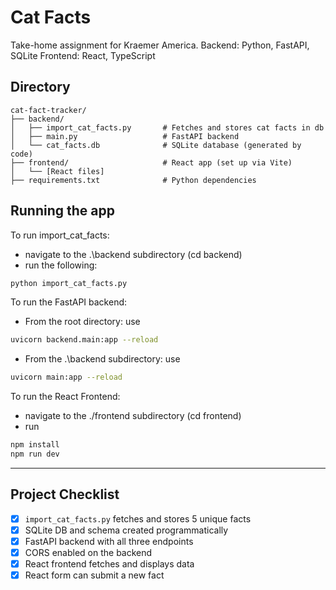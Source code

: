 # Cat Facts

Take-home assignment for Kraemer America.
Backend: Python, FastAPI, SQLite
Frontend: React, TypeScript

## Directory

```
cat-fact-tracker/
├── backend/
│   ├── import_cat_facts.py       # Fetches and stores cat facts in db
│   ├── main.py                   # FastAPI backend
│   └── cat_facts.db              # SQLite database (generated by code)
├── frontend/                     # React app (set up via Vite)
│   └── [React files]
├── requirements.txt              # Python dependencies
```

## Running the app
To run import_cat_facts:
- navigate to the .\backend subdirectory (cd backend)
- run the following:
```bash
python import_cat_facts.py
```

To run the FastAPI backend:
- From the root directory: use 
```bash
uvicorn backend.main:app --reload
```
- From the .\backend subdirectory: use 
```bash
uvicorn main:app --reload
```

To run the React Frontend:
- navigate to the ./frontend subdirectory (cd frontend)
- run 
```bash
npm install
npm run dev
```

---

## Project Checklist

- [x] `import_cat_facts.py` fetches and stores 5 unique facts
- [x] SQLite DB and schema created programmatically
- [x] FastAPI backend with all three endpoints
- [x] CORS enabled on the backend
- [x] React frontend fetches and displays data
- [x] React form can submit a new fact
